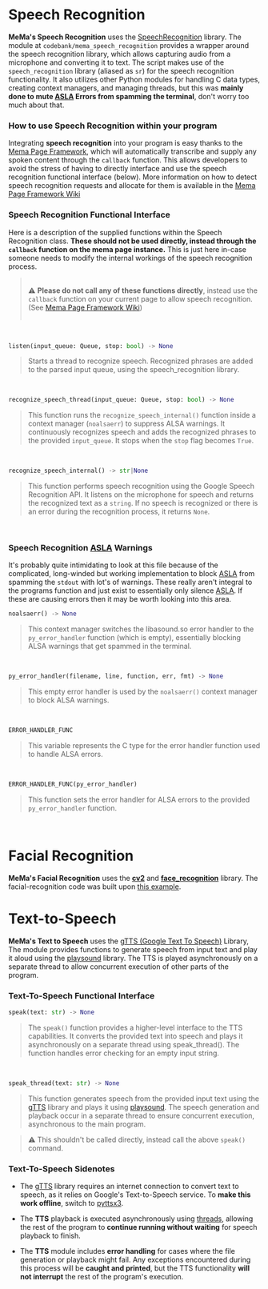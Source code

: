
# Speech Recognition
**MeMa's Speech Recognition** uses the [SpeechRecognition](https://pypi.org/project/SpeechRecognition/) library. The module at `codebank/mema_speech_recognition` provides a wrapper around the speech recognition library, which allows capturing audio from a microphone and converting it to text. The script makes use of the `speech_recognition` library (aliased as `sr`) for the speech recognition functionality. It also utilizes other Python modules for handling C data types, creating context managers, and managing threads, but this was **mainly done to mute [ASLA](https://www.alsa-project.org/wiki/Main_Page) Errors from spamming the terminal**, don't worry too much about that.

### How to use Speech Recognition within your program
Integrating **speech recognition** into your program is easy thanks to the [Mema Page Framework](https://github.com/tobybenjaminclark/mema/wiki/MeMa-Page-Framework), which will automatically transcribe and supply any spoken content through the `callback` function. This allows developers to avoid the stress of having to directly interface and use the speech recognition functional interface (below). More information on how to detect speech recognition requests and allocate for them is available in the [Mema Page Framework Wiki](https://github.com/tobybenjaminclark/mema/wiki/MeMa-Page-Framework)

### Speech Recognition Functional Interface
Here is a description of the supplied functions within the Speech Recognition class. **These should not be used directly, instead through the `callback` function on the mema page instance.** This is just here in-case someone needs to modify the internal workings of the speech recognition process.

> <br>:warning: **Please do not call any of these functions directly**, instead use the `callback` function on your current page to allow speech recognition. (See [Mema Page Framework Wiki](https://github.com/tobybenjaminclark/mema/wiki/MeMa-Page-Framework))<br><br>

<br>

```python
listen(input_queue: Queue, stop: bool) -> None
```
>Starts a thread to recognize speech. Recognized phrases are added to the parsed input queue, using the speech_recognition library.

<br>

```python
recognize_speech_thread(input_queue: Queue, stop: bool) -> None
```

>This function runs the `recognize_speech_internal()` function inside a context manager (`noalsaerr`) to suppress ALSA warnings. It continuously recognizes speech and adds the recognized phrases to the provided `input_queue`. It stops when the `stop` flag becomes `True`.

<br>

```python
recognize_speech_internal() -> str|None
```

>This function performs speech recognition using the Google Speech Recognition API. It listens on the microphone for speech and returns the recognized text as a `string`. If no speech is recognized or there is an error during the recognition process, it returns `None`.

<br>

### Speech Recognition [ASLA](https://www.alsa-project.org/wiki/Main_Page) Warnings
It's probably quite intimidating to look at this file because of the complicated, long-winded but working implementation to block [ASLA](https://www.alsa-project.org/wiki/Main_Page) from spamming the `stdout` with lot's of warnings. These really aren't integral to the programs function and just exist to essentially only silence [ASLA](https://www.alsa-project.org/wiki/Main_Page). If these are causing errors then it may be worth looking into this area.<br>

```python
noalsaerr() -> None
```

>This context manager switches the libasound.so error handler to the `py_error_handler` function (which is empty), essentially blocking ALSA warnings that get spammed in the terminal.

<br>

```python
py_error_handler(filename, line, function, err, fmt) -> None
```

>This empty error handler is used by the `noalsaerr()` context manager to block ALSA warnings.

<br>

```python
ERROR_HANDLER_FUNC
```

>This variable represents the C type for the error handler function used to handle ALSA errors.

<br>

```python
ERROR_HANDLER_FUNC(py_error_handler)
```

>This function sets the error handler for ALSA errors to the provided `py_error_handler` function.

<br>

# Facial Recognition
**MeMa's Facial Recognition** uses the **[cv2](https://pypi.org/project/opencv-python/)** and **[face_recognition](https://pypi.org/project/face-recognition/)** library. The facial-recognition code was built upon  [this example](https://github.com/ageitgey/face_recognition/blob/master/examples/facerec_from_webcam_faster.py).

# Text-to-Speech
**MeMa's Text to Speech** uses the [gTTS (Google Text To Speech)](https://pypi.org/project/gTTS/) Library, The module provides functions to generate speech from input text and play it aloud using the [playsound](https://pypi.org/project/playsound/) library. The TTS is played asynchronously on a separate thread to allow concurrent execution of other parts of the program.

### Text-To-Speech Functional Interface

```python
speak(text: str) -> None
```

> The `speak()` function provides a higher-level interface to the TTS capabilities. It converts the provided text into speech and plays it asynchronously on a separate thread using speak_thread(). The function handles error checking for an empty input string.

<br>

```python
speak_thread(text: str) -> None
```

>This function generates speech from the provided input text using the [gTTS](https://pypi.org/project/gTTS/) library and plays it using [playsound](https://pypi.org/project/playsound/). The speech generation and playback occur in a separate thread to ensure concurrent execution, asynchronous to the main program.

>:warning: This shouldn't be called directly, instead call the above `speak()` command.

### Text-To-Speech Sidenotes
* The [gTTS](https://pypi.org/project/gTTS/) library requires an internet connection to convert text to speech, as it relies on Google's Text-to-Speech service. To **make this work offline**, switch to [pyttsx3](https://pypi.org/project/pyttsx3/).

* The **TTS** playback is executed asynchronously using [threads](https://docs.python.org/3/library/threading.html), allowing the rest of the program to **continue running without waiting** for speech playback to finish.

* The **TTS** module includes **error handling** for cases where the file generation or playback might fail. Any exceptions encountered during this process will be **caught and printed**, but the TTS functionality **will not interrupt** the rest of the program's execution.